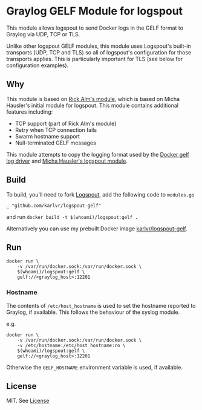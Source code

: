 # Graylog GELF Module for logspout

This module allows logspout to send Docker logs in the GELF format to Graylog via UDP, TCP or TLS.

Unlike other logspout GELF modules, this module uses Logspout's built-in transports (UDP, TCP and TLS) so all of logspout's configuration for those transports applies. This is particularly important for TLS (see below for configuration examples).

## Why

This module is based on [Rick Alm's module](https://github.com/rickalm/logspout-gelf), which is based on Micha Hausler's initial module for logspout. This module contains
additional features including:

* TCP support (part of Rick Alm's module)
* Retry when TCP connection fails
* Swarm hostname support
* Null-terminated GELF messages

This module attempts to copy the logging format used by the [Docker gelf log driver](https://github.com/moby/moby/blob/master/daemon/logger/gelf/gelf.go)
and [Micha Hausler's logspout module](https://github.com/micahhausler/logspout-gelf/blob/master/gelf.go).

## Build

To build, you'll need to fork [Logspout](https://github.com/gliderlabs/logspout), add the following code to `modules.go` 

```
_ "github.com/karlvr/logspout-gelf"
```
and run `docker build -t $(whoami)/logspout:gelf .`

Alternatively you can use my prebuilt Docker image [karlvr/logspout-gelf](https://hub.docker.com/r/karlvr/logspout-gelf).

## Run

```
docker run \
    -v /var/run/docker.sock:/var/run/docker.sock \
    $(whoami)/logspout:gelf \
    gelf://<graylog_host>:12201
```

### Hostname

The contents of `/etc/host_hostname` is used to set the hostname reported to Graylog, if available. This follows
the behaviour of the syslog module.

e.g.

```
docker run \
    -v /var/run/docker.sock:/var/run/docker.sock \
    -v /etc/hostname:/etc/host_hostname:ro \
    $(whoami)/logspout:gelf \
    gelf://<graylog_host>:12201
```

Otherwise the `GELF_HOSTNAME` environment variable is used, if available.

## License

MIT. See [License](LICENSE)

